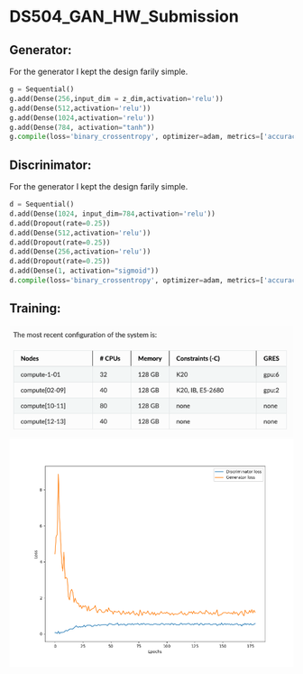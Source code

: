 # DS504_GAN_HW_Submission

## Generator:
For the generator I kept the design farily simple.   

```python
g = Sequential()
g.add(Dense(256,input_dim = z_dim,activation='relu'))
g.add(Dense(512,activation='relu'))
g.add(Dense(1024,activation='relu'))
g.add(Dense(784, activation="tanh")) 
g.compile(loss='binary_crossentropy', optimizer=adam, metrics=['accuracy'])
```

## Discrinimator:
For the generator I kept the design farily simple.   
```python
d = Sequential()
d.add(Dense(1024, input_dim=784,activation='relu'))
d.add(Dropout(rate=0.25))
d.add(Dense(512,activation='relu'))
d.add(Dropout(rate=0.25))
d.add(Dense(256,activation='relu'))
d.add(Dropout(rate=0.25))
d.add(Dense(1, activation="sigmoid")) 
d.compile(loss='binary_crossentropy', optimizer=adam, metrics=['accuracy'])
```
## Training:


![ACE](img/ACE_server.png)
![Loss](img/GAN__loss.png)







